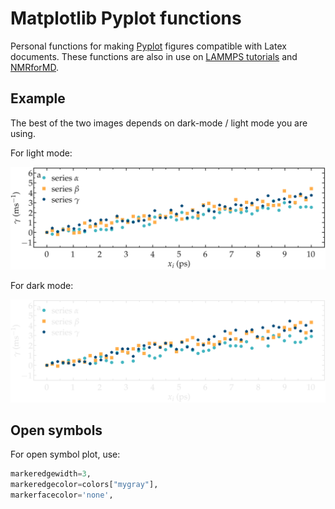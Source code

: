 # Matplotlib Pyplot functions

Personal functions for making [Pyplot](https://matplotlib.org/3.5.3/api/_as_gen/matplotlib.pyplot.html) figures compatible with Latex documents. These functions are also
in use on [LAMMPS tutorials](https://lammpstutorials.github.io) and 
[NMRforMD](https://nmrformd.readthedocs.io).

## Example

The best of the two images depends on dark-mode / light mode you are using.

For light mode:

![illustration](examples/example-1-light.png)

For dark mode:

![illustration](examples/example-1-dark.png)

## Open symbols

For open symbol plot, use:

``` python
markeredgewidth=3, 
markeredgecolor=colors["mygray"],
markerfacecolor='none',
```
